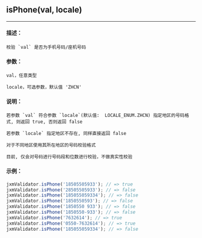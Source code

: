 
## isPhone(val, locale)

----------

#### 描述：

    校验 `val` 是否为手机号码/座机号码

#### 参数：

    val，任意类型

    locale，可选参数，默认值 'ZHCN'

#### 说明：

    若参数 `val` 符合参数 `locale`(默认值:  LOCALE_ENUM.ZHCN) 指定地区的号码格式, 则返回 true, 否则返回 false

    若参数 `locale` 指定地区不存在, 同样直接返回 false

    对于不同地区使用其所在地区的号码校验格式

    目前, 仅会对号码进行号码段和位数进行校验，不做真实性校验

#### 示例：

```javascript
jxmValidator.isPhone('18505505933'); // => true
jxmValidator.isPhone('28505505933'); // => false
jxmValidator.isPhone('185055059334'); // => false
jxmValidator.isPhone('1850550593'); // => false
jxmValidator.isPhone('1850550 933'); // => false
jxmValidator.isPhone('1850550-933'); // => false
jxmValidator.isPhone('7632614'); // => true
jxmValidator.isPhone('0550-7632614'); // => true
jxmValidator.isPhone('185055059334'); // => false
```
